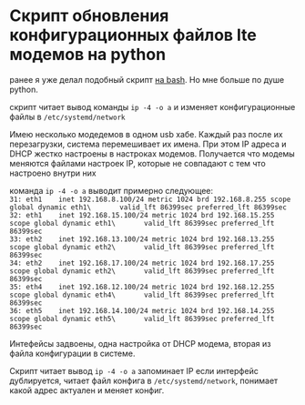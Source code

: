 # Скрипт обновления конфигурационных файлов lte модемов на python

ранее я уже делал подобный скрипт [на bash](https://github.com/leg0staev/renewIPs/tree/main#). Но мне больше по душе python.

скрипт читает вывод команды ```ip -4 -o a``` и изменяет конфигурационные файлы в ```/etc/systemd/network```

Имею несколько модедемов в одном usb хабе. Каждый раз после их перезагрузки, система перемешивает их имена. При этом IP адреса и DHCP жестко настроены в настроках модемов. Получается что модемы меняются файлами настроек IP, которые не совпадают с тем что настроено внутри них<br>

команда ```ip -4 -o a``` выводит примерно следующее:<br>
```31: eth1    inet 192.168.8.100/24 metric 1024 brd 192.168.8.255 scope global dynamic eth1\       valid_lft 86399sec preferred_lft 86399sec```<br>
```32: eth1    inet 192.168.15.100/24 metric 1024 brd 192.168.15.255 scope global dynamic eth1\       valid_lft 86399sec preferred_lft 86399sec```<br>
```33: eth2    inet 192.168.13.100/24 metric 1024 brd 192.168.13.255 scope global dynamic eth2\       valid_lft 86399sec preferred_lft 86399sec```<br>
```34: eth2    inet 192.168.17.100/24 metric 1024 brd 192.168.17.255 scope global dynamic eth2\       valid_lft 86399sec preferred_lft 86399sec```<br>
```35: eth4    inet 192.168.12.100/24 metric 1024 brd 192.168.12.255 scope global dynamic eth4\       valid_lft 86399sec preferred_lft 86399sec```<br>
```36: eth5    inet 192.168.14.100/24 metric 1024 brd 192.168.14.255 scope global dynamic eth5\       valid_lft 86399sec preferred_lft 86399sec```<br>

Интефейсы задвоены, одна настройка от DHCP модема, вторая из файла конфигурации в системе.<br>

Скрипт читает вывод ```ip -4 -o a``` запоминает IP если интерфейс дублируется, читает файл конфига в ```/etc/systemd/network```, понимает какой адрес актуален и меняет конфиг.
